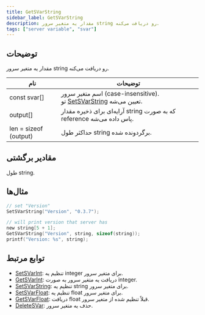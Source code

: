 ```yaml
---
title: GetSVarString
sidebar_label: GetSVarString
description: مقدار یه متغیر سرور string رو دریافت می‌کنه.
tags: ["server variable", "svar"]
---
```


<VersionWarn version='SA-MP 0.3.7 R2' />

## توضیحات

مقدار یه متغیر سرور string رو دریافت می‌کنه.

| نام                  | توضیحات                                                                                          |
| --------------------- | ---------------------------------------------------------------------------------------------------- |
| const svar[]          | اسم متغیر سرور (case-insensitive).<br />تو [SetSVarString](SetSVarString) تعیین می‌شه. |
| output[]              | آرایه‌ای برای ذخیره مقدار string که به صورت reference پاس داده می‌شه.                                |
| len = sizeof (output) | حداکثر طول string برگردونده شده.                                                           |

## مقادیر برگشتی

طول string.

## مثال‌ها

```c
// set "Version"
SetSVarString("Version", "0.3.7");

// will print version that server has
new string[5 + 1];
GetSVarString("Version", string, sizeof(string));
printf("Version: %s", string);
```

## توابع مرتبط

- [SetSVarInt](SetSVarInt): تنظیم یه integer برای متغیر سرور.
- [GetSVarInt](GetSVarInt): دریافت یه متغیر سرور به صورت integer.
- [SetSVarString](SetSVarString): تنظیم یه string برای متغیر سرور.
- [SetSVarFloat](SetSVarFloat): تنظیم یه float برای متغیر سرور.
- [GetSVarFloat](GetSVarFloat): دریافت float قبلاً تنظیم شده از متغیر سرور.
- [DeleteSVar](DeleteSVar): حذف یه متغیر سرور.